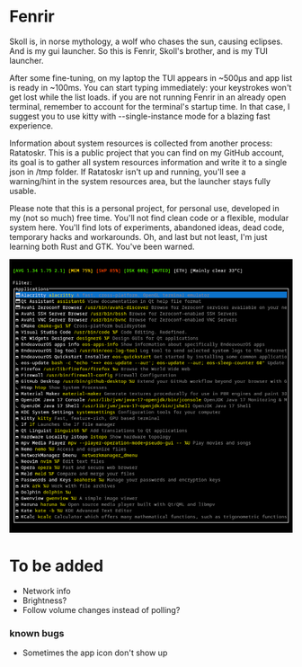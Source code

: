 # Fenrir
Skoll is, in norse mythology, a wolf who chases the sun, causing eclipses. And is my gui launcher. So this is Fenrir, Skoll's brother, and is my TUI launcher.

After some fine-tuning, on my laptop the TUI appears in ~500µs and app list is ready in ~100ms. You can start typing immediately: your keystrokes won't get lost while the list loads.
if you are not running Fenrir in an already open terminal, remember to account for the terminal's startup time. In that case, I suggest you to use kitty with --single-instance mode for a blazing fast experience.

Information about system resources is collected from another process: Ratatoskr. This is a public project that you can find on my GitHub account, its goal is to gather all system resources information and write it to a single json in /tmp folder. If Ratatoskr isn't up and running, you'll see a warning/hint in the system resources area, but the launcher stays fully usable.

Please note that this is a personal project, for personal use, developed in my (not so much) free time. You'll not find clean code or a flexible, modular system here. You'll find lots of experiments, abandoned ideas, dead code, temporary hacks and workarounds. Oh, and last but not least, I'm just learning both Rust and GTK. You've been warned.

![image](screenshots/screenshot.png)

# To be added
- Network info
- Brightness?
- Follow volume changes instead of polling?

### known bugs
<!-- [ ] Nerd icons are too small: using ttf-roboto-mono-nerd?-->
- Sometimes the app icon don't show up